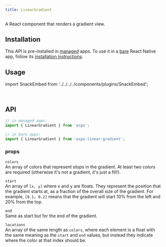 ```yaml
---
title: LinearGradient
---
```


A React component that renders a gradient view.

## Installation

This API is pre-installed in [managed](../../introduction/managed-vs-bare/#managed-workflow) apps. To use it in a [bare](../../introduction/managed-vs-bare/#bare-workflow) React Native app, follow its [installation instructions](https://github.com/expo/expo/tree/master/packages/expo-linear-gradient).

## Usage

import SnackEmbed from '../../../../components/plugins/SnackEmbed';

<SnackEmbed snackId="BJbef43HW" />

<br />

<SnackEmbed snackId="r1pvMV3HW" />

## API

```js
// in managed apps:
import { LinearGradient } from 'expo';

// in bare apps:
import { LinearGradient } from 'expo-linear-gradient';
```

### props

 `colors`  
An array of colors that represent stops in the gradient. At least two colors are required (otherwise it's not a gradient, it's just a fill!).

 `start`  
An array of `[x, y]` where x and y are floats. They represent the position that the gradient starts at, as a fraction of the overall size of the gradient. For example, `[0.1, 0.2]` means that the gradient will start 10% from the left and 20% from the top.

 `end`  
Same as start but for the end of the gradient.

 `locations`  
An array of the same length as `colors`, where each element is a float with the same meaning as the `start` and `end` values, but instead they indicate where the color at that index should be.

